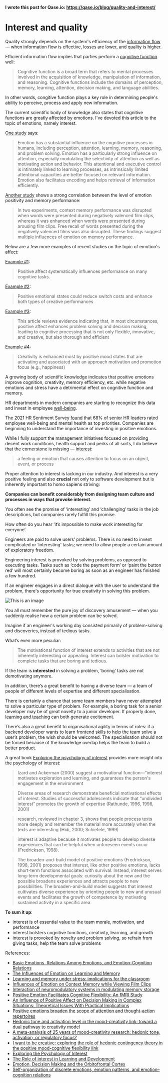 **I wrote this post for Qase.io: https://qase.io/blog/quality-and-interest/**

# Interest and quality

Quality strongly depends on the system's efficiency of the [information flow](https://qase.io/blog/quality-and-information-loss-in-conversion/) — when information flow is effective, losses are lower, and quality is higher.

Efficient information flow implies that parties perform a [cognitive function](https://link.springer.com/referenceworkentry/10.1007/978-94-007-0753-5_426) well:

> Cognitive function is a broad term that refers to mental processes involved in the acquisition of knowledge, manipulation of information, and reasoning. Cognitive functions include the domains of perception, memory, learning, attention, decision making, and language abilities.

In other words, congitive function plays a key role in determining people's ability to perceive, process and apply new information.

The current scientific body of knowledge also states that cognitive functions are greatly affected by emotions. I've devoted this article to the topic of emotions, namely interest.

[One study](https://www.frontiersin.org/articles/10.3389/fpsyg.2017.01454/full) says:

> Emotion has a substantial influence on the cognitive processes in humans, including perception, attention, learning, memory, reasoning, and problem solving. Emotion has a particularly strong influence on attention, especially modulating the selectivity of attention as well as motivating action and behavior. This attentional and executive control is intimately linked to learning processes, as intrinsically limited attentional capacities are better focused on relevant information. Emotion also facilitates encoding and helps retrieval of information efficiently.

[Another study](https://www.jstor.org/stable/30039069) shows a strong correlation between the level of emotion positivity and memory performance:

> In two experiments, context memory performance was disrupted when words were presented during negatively valenced film clips, whereas it was enhanced when words were presented during arousing film clips. Free recall of
words presented during the negatively valenced films was also disrupted. These findings suggest multiple influences of emotion on memory performance.

Below are a few more examples of recent studies on the topic of emotion's affect:

[Example #1](https://pubmed.ncbi.nlm.nih.gov/10467897/):

> Positive affect systematically influences performance on many cognitive tasks.

[Example #2](https://pubmed.ncbi.nlm.nih.gov/24237485/):

> Positive emotional states could reduce switch costs and enhance both types of creative performances

[Example #3](https://www.sciencedirect.com/science/article/abs/pii/S1057740801703129):

> This article reviews evidence indicating that, in most circumstances, positive affect enhances problem solving and decision making, leading to cognitive processing that is not only flexible, innovative, and creative, but also thorough and efficient

[Example #4](https://pubmed.ncbi.nlm.nih.gov/18954157/):

> Creativity is enhanced most by positive mood states that are activating and associated with an approach motivation and promotion focus (e.g., happiness)

A growing body of scientific knowledge indicates that positive emotions improve cognition, creativity, memory efficiency, etc. while negative emotions and stress have a detrimental effect on cognitive function and memory.

HR departments in modern companies are starting to recognize this data and invest in employee [well-being](https://dictionary.cambridge.org/dictionary/english/well-being).

The 2021 HR Sentiment Survey [found](https://futureworkplace.com/ebooks/2021-hr-sentiment-survey/) that 68% of senior HR leaders rated employee well-being and mental health as top priorities. Companies are beginning to understand the importance of investing in positive emotions.

While I fully support the management initiatives focused on providing decent work conditions, health support and perks of all sorts, I do believe that the cornerstone is missing — [interest](https://en.wikipedia.org/wiki/Interest_(emotion)):

> a feeling or emotion that causes attention to focus on an object, event, or process

Proper attention to interest is lacking in our industry. And interest is a very positive feeling and also **crucial** not only to software development but is inherently important to homo sapiens striving:

**Companies can benefit considerably from designing team culture and processes in ways that provoke interest.**

You often see the promise of ‘interesting’ and ‘challenging’ tasks in the job descriptions, but companies rarely fulfill this promise.

How often do you hear ‘it’s impossible to make work interesting for everyone’.

Engineers are paid to solve users’ problems. There is no need to invent complicated or ‘interesting’ tasks; we need to allow people a certain amount of exploratory freedom.

Engineering interest is provoked by solving problems, as opposed to executing tasks. Tasks such as ‘code the payment form’ or ‘paint the button red’ will most certainly become boring as soon as an engineer has finished a few hundred.

If an engineer engages in a direct dialogue with the user to understand the problem, there's opportunity for true creativity in solving this problem. 

![This is an image](https://upload.wikimedia.org/wikipedia/commons/a/a2/Interest_%28emotion%29.jpg)

You all must remember the pure joy of discovery amusement — when you suddenly realise how a certain problem can be solved.

Imagine if an engineer's working day consisted primarily of problem-solving and discoveries, instead of tedious tasks.

What’s even more peculiar:

> The motivational function of interest extends to activities that are not inherently interesting or appealing. Interest can bolster motivation to complete tasks that are boring and tedious.

If the team is **interested** in solving a problem, ‘boring’ tasks are not demotivating anymore.

In addition, there’s a great benefit to having a diverse team — a team of people of different levels of expertise and different specialisation.

There is certainly a chance that some team members have never attempted to solve a particular type of problem. For example, a boring task for a senior developer may be of great novelty to a junior developer. If properly done, [learning and teaching](https://qase.io/blog/quality-knowledge-overlap/) can both generate excitement.

There’s also a great benefit to organisational agility in terms of roles: if a backend developer wants to learn frontend skills to help the team solve a user’s problem, the wish should be welcomed. The specialisation should not be forced because of the knowledge overlap helps the team to build a better product.

A great book [Exploring the psychology of interest](https://www.amazon.com/Exploring-Psychology-Interest-Paul-Silvia/dp/0195158555) provides more insight into the psychology of interest:

> Izard and Ackerman (2000) suggest a motivational function—“interest motivates exploration and learning, and guarantees the person's engagement in the environment

> Diverse areas of research demonstrate beneficial motivational effects of interest. Studies of successful adolescents indicate that “undivided interest” promotes the growth of expertise (Rathunde, 1996, 1998, 2001)

> research, reviewed in chapter 3, shows that people process texts more deeply and remember the material more accurately when the texts are interesting (Hidi, 2000; Schiefele, 1999)

> interest is adaptive because it motivates people to develop diverse experiences that can be helpful when unforeseen events occur (Fredrickson, 1998).

> The broaden-and-build model of positive emotions (Fredrickson, 1998, 2001) proposes that interest, like other positive emotions, lacks short-term functions associated with survival. Instead, interest serves long-term developmental goals: curiosity about the new and the possible broadens experiences and attracts people to new possibilities. The broaden-and-build model suggests that interest cultivates diverse experience by orienting people to new and unusual events and facilitates the growth of competence by motivating sustained activity in a specific area.

**To sum it up**:
- interest is of essential value to the team morale, motivation, and performance
- interest bolsters cognitive functions, creativity, learning, and growth
- interest is provoked by novelty and problem solving, so refrain from giving tasks; help the team solve problems

References:

- [Basic Emotions, Relations Among Emotions, and Emotion-Cognition Relations](https://asset-pdf.scinapse.io/prod/2063372382/2063372382.pdf)
- [The Influences of Emotion on Learning and Memory](https://www.frontiersin.org/articles/10.3389/fpsyg.2017.01454/full)
- [Learning and memory under stress: implications for the classroom](https://pubmed.ncbi.nlm.nih.gov/30792896/)
- [Influences of Emotion on Context Memory while Viewing Film Clips](https://www.jstor.org/stable/30039069)
- [Interaction of neuromodulatory systems in modulating memory storage](https://www.sciencedirect.com/science/article/abs/pii/S0166432897860421)
- [Positive Emotion Facilitates Cognitive Flexibility: An fMRI Study](https://www.frontiersin.org/articles/10.3389/fpsyg.2017.01832/full)
- [An Influence of Positive Affect on Decision Making in Complex Situations: Theoretical Issues With Practical Implications](https://www.sciencedirect.com/science/article/abs/pii/S1057740801703129)
- [Positive emotions broaden the scope of attention and thought-action repertoires](https://pubmed.ncbi.nlm.nih.gov/21852891/)
- [Hedonic tone and activation level in the mood-creativity link: toward a dual pathway to creativity model](https://pubmed.ncbi.nlm.nih.gov/18444736/)
- [A meta-analysis of 25 years of mood-creativity research: hedonic tone, activation, or regulatory focus?](https://pubmed.ncbi.nlm.nih.gov/18954157/)
- [I want to be creative: exploring the role of hedonic contingency theory in the positive mood-cognitive flexibility link](https://pubmed.ncbi.nlm.nih.gov/18211173/)
- [Exploring the Psychology of Interest](https://www.amazon.com/Exploring-Psychology-Interest-Paul-Silvia/dp/0195158555)
- [The Role of interest in Learning and Development](https://www.taylorfrancis.com/books/mono/10.4324/9781315807430/role-interest-learning-development-ann-renninger-suzanne-hidi-andreas-krapp-ann-renninger)
- [Emotion, Decision Making and the Orbitofrontal Cortex](https://academic.oup.com/cercor/article/10/3/295/449599)
- [Self-organization of discrete emotions, emotion patterns, and emotion–cognition relations](https://psycnet.apa.org/record/2000-05930-001)
